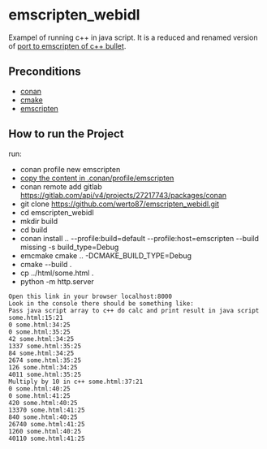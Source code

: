 # emscripten_webidl
Exampel of running c++ in java script. It is a reduced and renamed version of [port to emscripten of c++ bullet](https://github.com/kripken/ammo.js/tree/main).
## Preconditions
- [conan](https://conan.io/)
- [cmake](https://cmake.org/)
- [emscripten](https://emscripten.org/docs/getting_started/downloads.html)
## How to run the Project

run:
- conan profile new emscripten
- [copy the content in .conan/profile/emscripten](https://gitlab.com/werto87/conan-the-example/-/blob/master/emscripten) 
- conan remote add gitlab https://gitlab.com/api/v4/projects/27217743/packages/conan
- git clone https://github.com/werto87/emscripten_webidl.git
- cd emscripten_webidl
- mkdir build
- cd build
- conan install .. --profile:build=default --profile:host=emscripten --build missing  -s build_type=Debug
- emcmake cmake .. -DCMAKE_BUILD_TYPE=Debug
- cmake --build .
- cp ../html/some.html .
- python -m http.server
 ```
Open this link in your browser localhost:8000
Look in the console there should be something like:   
Pass java script array to c++ do calc and print result in java script some.html:15:21
0 some.html:34:25
0 some.html:35:25
42 some.html:34:25
1337 some.html:35:25
84 some.html:34:25
2674 some.html:35:25
126 some.html:34:25
4011 some.html:35:25
Multiply by 10 in c++ some.html:37:21
0 some.html:40:25
0 some.html:41:25
420 some.html:40:25
13370 some.html:41:25
840 some.html:40:25
26740 some.html:41:25
1260 some.html:40:25
40110 some.html:41:25
```  
